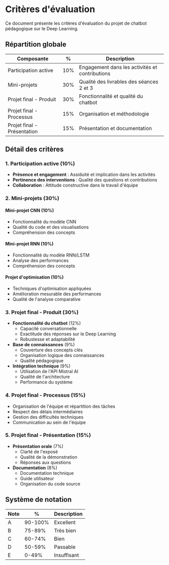 # Critères d'évaluation

Ce document présente les critères d'évaluation du projet de chatbot pédagogique sur le Deep Learning.

## Répartition globale

| Composante | % | Description |
|------------|---|-------------|
| Participation active | 10% | Engagement dans les activités et contributions |
| Mini-projets | 30% | Qualité des livrables des séances 2 et 3 |
| Projet final - Produit | 30% | Fonctionnalité et qualité du chatbot |
| Projet final - Processus | 15% | Organisation et méthodologie |
| Projet final - Présentation | 15% | Présentation et documentation |

## Détail des critères

### 1. Participation active (10%)

- **Présence et engagement** : Assiduité et implication dans les activités
- **Pertinence des interventions** : Qualité des questions et contributions
- **Collaboration** : Attitude constructive dans le travail d'équipe

### 2. Mini-projets (30%)

#### Mini-projet CNN (10%)
 - Fonctionnalité du modèle CNN
 - Qualité du code et des visualisations
 - Compréhension des concepts

#### Mini-projet RNN (10%)
 - Fonctionnalité du modèle RNN/LSTM
 - Analyse des performances
 - Compréhension des concepts

#### Projet d'optimisation (10%)
 - Techniques d'optimisation appliquées
 - Amélioration mesurable des performances
 - Qualité de l'analyse comparative

### 3. Projet final - Produit (30%)

- **Fonctionnalité du chatbot** (12%)
   - Capacité conversationnelle
   - Exactitude des réponses sur le Deep Learning
   - Robustesse et adaptabilité
- **Base de connaissances** (9%)
   - Couverture des concepts clés
   - Organisation logique des connaissances
   - Qualité pédagogique
- **Intégration technique** (9%)
   - Utilisation de l'API Mistral AI
   - Qualité de l'architecture
   - Performance du système

### 4. Projet final - Processus (15%)

- Organisation de l'équipe et répartition des tâches
- Respect des délais intermédiaires
- Gestion des difficultés techniques
- Communication au sein de l'équipe

### 5. Projet final - Présentation (15%)

- **Présentation orale** (7%)
   - Clarté de l'exposé
   - Qualité de la démonstration
   - Réponses aux questions
- **Documentation** (8%)
   - Documentation technique
   - Guide utilisateur
   - Organisation du code source

## Système de notation

| Note | % | Description |
|------|---|-------------|
| A | 90-100% | Excellent |
| B | 75-89% | Très bien |
| C | 60-74% | Bien |
| D | 50-59% | Passable |
| E | 0-49% | Insuffisant |